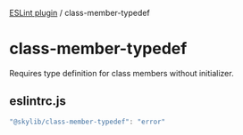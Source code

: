 [ESLint plugin](index.md) / class-member-typedef

# class-member-typedef

Requires type definition for class members without initializer.

## eslintrc.js

```ts
"@skylib/class-member-typedef": "error"
```
